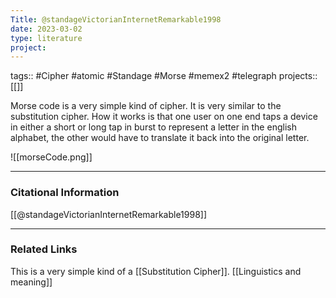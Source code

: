 ```yaml
---
Title: @standageVictorianInternetRemarkable1998
date: 2023-03-02
type: literature
project:
---
```

tags:: #Cipher #atomic #Standage #Morse #memex2 #telegraph 
projects::[[]]


Morse code is a very simple kind of cipher. It is very similar to the substitution cipher. How it works is that one user on one end taps a device in either a short or long tap in burst to represent a letter in the english alphabet, the other would have to translate it back into the original letter.

![[morseCode.png]]

---
### Citational Information

[[@standageVictorianInternetRemarkable1998]]

---

### Related Links

This is a very simple kind of a [[Substitution Cipher]].
[[Linguistics and meaning]]